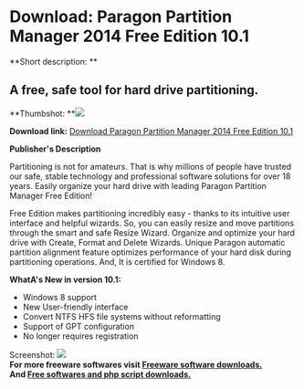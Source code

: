 # Download: Paragon Partition Manager 2014 Free Edition 10.1

**Short description: **

## A free, safe tool for hard drive partitioning.

  
**Thumbshot: **![](http://www.freewarefiles.com/screenshot/paragonprtmngr13_md.jpg)   
  
**Download link:** [Download Paragon Partition Manager 2014 Free Edition 10.1](http://freesoftwares.boysofts.com/Paragon-Partition-Manager_program_87758.html)  
  

**Publisher's Description**  
  

Partitioning is not for amateurs. That is why millions of people have trusted
our safe, stable technology and professional software solutions for over 18
years. Easily organize your hard drive with leading Paragon Partition Manager
Free Edition!

Free Edition makes partitioning incredibly easy - thanks to its intuitive user
interface and helpful wizards. So, you can easily resize and move partitions
through the smart and safe Resize Wizard. Organize and optimize your hard
drive with Create, Format and Delete Wizards. Unique Paragon automatic
partition alignment feature optimizes performance of your hard disk during
partitioning operations. And, It is certified for Windows 8.

**WhatA's New in version 10.1:**

  * Windows 8 support 
  * New User-friendly interface 
  * Convert NTFS HFS file systems without reformatting 
  * Support of GPT configuration 
  * No longer requires registration 

  
  
Screenshot: ![](http://www.freewarefiles.com/screenshot/paragonprtmngr13.jpg)  
**For more freeware softwares visit [Freeware software downloads.](http://freesoftwares.boysofts.com/)**   
**And [Free softwares and php script downloads.](http://www.boysofts.com/)**

